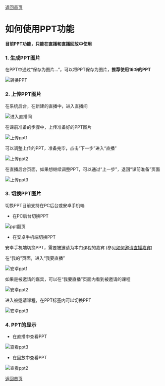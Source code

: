 [返回首页](../../README.md)

# 如何使用PPT功能
**目前PPT功能，只能在直播和直播回放中使用**

### 1. 生成PPT图片
在PPT中通过“保存为图片...”，可以将PPT保存为图片，**推荐使用16:9的PPT**

![转换PPT](https://of6ygwuso.qnssl.com/docs/quickstart/转换ppt1.png)

### 2. 上传PPT图片
在系统后台，在新建的直播中，进入直播间

![进入直播间](https://of6ygwuso.qnssl.com/docs/quickstart/进入直播间1.png)

在课前准备的步骤中，上传准备好的PPT图片

![上传ppt1](https://of6ygwuso.qnssl.com/docs/quickstart/上传ppt1.png)

可以调整上传的PPT，准备完毕，点击“下一步”进入“直播”

![上传ppt2](https://of6ygwuso.qnssl.com/docs/quickstart/上传ppt2.png)

在直播后台页面，如果想继续调整PPT，可以通过“上一步”，退回“课前准备”页面

![上传ppt3](https://of6ygwuso.qnssl.com/docs/quickstart/上传ppt3.png)

### 3. 切换PPT图片
切换PPT目前支持在PC后台或安卓手机端

- 在PC后台切换PPT

![ppt翻页](https://of6ygwuso.qnssl.com/docs/quickstart/ppt翻页1.png)

- 在安卓手机端切换PPT

安卓手机端切换PPT，需要被邀请为本门课程的嘉宾
(参见[如何邀请直播嘉宾](./如何邀请嘉宾.md))

在“我的”页面，进入“我要直播”

![安卓ppt1](https://of6ygwuso.qnssl.com/docs/quickstart/安卓ppt4.png)

如果是被邀请的嘉宾，可以在“我要直播”页面内看到被邀请的课程

![安卓ppt2](https://of6ygwuso.qnssl.com/docs/quickstart/安卓ppt5.png)

进入被邀请课程，在PPT标签内可以切换PPT

![安卓ppt3](https://of6ygwuso.qnssl.com/docs/quickstart/安卓ppt6.png)

### 4. PPT的显示

- 在直播中查看PPT

![查看ppt3](https://of6ygwuso.qnssl.com/docs/quickstart/查看ppt3.png)

- 在回放中查看PPT

![查看ppt2](https://of6ygwuso.qnssl.com/docs/quickstart/查看ppt2.png)

[返回首页](../../README.md)
